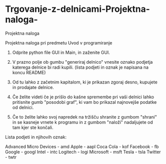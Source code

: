 # Trgovanje-z-delnicami-Projektna-naloga-
Projektna naloga

Projektna naloga pri predmetu Uvod v programiranje

1. Odprite python file GUI in Main, in zaženite GUI.

2. V prazno polje ob gumbu "generiraj delnico" vnesite oznako podjetja katerega delnice bi radi kupili. (lista podjeti in oznak je napisana na koncu README)

3. Od tu lahko z začetnim kapitalom, ki je prikazan zgoraj desno, kupujete in prodajate delnice.

4. Če želite videti če je prišlo do kašne spremembe pri vaši delnici lahko pritisnite gumb "posodobi graf", ki vam bo prikazal najnovejše podatke od delnici.

5. Če to želite lahko svoj napredek na tržišču shranite z gumbom "shrani" in se kasneje vrnete k programu in z gumbom "naloži" nadaljujete od tam kjer ste končali.


Lista podjeti in njihovih oznak:

  Advanced Micro Devices - amd
  Apple - aapl
  Coca Cola - kof
  Facebook - fb
  Google - googl
  Intel - intc
  Logitech - logi
  Microsoft - msft
  Tesla - tsla
  Twitter - twtr
